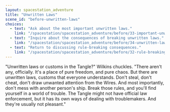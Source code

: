 ```yaml
---
layout: spacestation_adventure
title: "Unwritten Laws"
scene_id: "before-unwritten-laws"
choices:
  - text: "Ask about the most important unwritten laws."
    link: "/spacestation/spacestation_adventure/before/33-important-unwritten-laws/"
  - text: "Inquire about the consequences of breaking unwritten laws."
    link: "/spacestation/spacestation_adventure/before/34-unwritten-law-consequences/"
  - text: "Return to discussing rule-breaking consequences."
    link: "/spacestation/spacestation_adventure/before/32-rule-breaking-consequences/"
---
```


"Unwritten laws or customs in the Tangle?" Wilkins chuckles. "There aren't any, officially. It's a place of pure freedom, and pure chaos. But there are unwritten laws, customs that everyone understands. Don't steal, don't cheat, don't draw unwanted attention from the Wires. And most importantly, don't mess with another person's ship. Break those rules, and you'll find yourself in a world of trouble. The Tangle might not have official law enforcement, but it has its own ways of dealing with troublemakers. And they're usually not pleasant."
